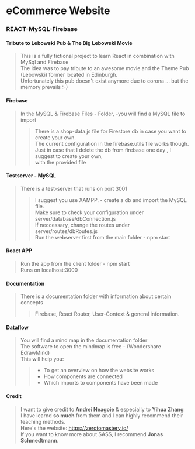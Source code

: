 # eCommerce Website
### REACT-MySQL-Firebase

#### Tribute to Lebowski Pub & The Big Lebowski Movie
> This is a fully fictional project to learn React in combination with MySql and Firebase </br>
> The idea was to pay tribute to an awesome movie and the Theme Pub (Lebowski) former located in Edinburgh.</br>
> Unfortunately this pub doesn't exist anymore due to corona ... but the memory prevails :-) </br>


#### Firebase
> In the MySQL & Firebase Files - Folder, -you will find a MySQL file to import </br>
>> There is a shop-data.js file for Firestore db in case you want to create your own.</br>
>> The current configuration in the firebase.utils file works though.</br>
>> Just in case that I delete the db from firebase one day , I suggest to create your own, </br>
>> with the provided file </br>


#### Testserver - MySQL
> There is a test-server that runs on port 3001 </br>
>> I suggest you use XAMPP. - create a db and import the MySQL file. </br>
>> Make sure to check your configuration under server/database/dbConnection.js  </br>
>> If neccessary, change the routes under server/routes/dbRoutes.js</br>
>> Run the webserver first from the main folder - npm start</br>


#### React APP
> Run the app from the client folder - npm start</br>
> Runs on localhost:3000</br>


#### Documentation
> There is a documentation folder with information about certain concepts</br>
>> Firebase, React Router, User-Context & general information.</br>


#### Dataflow
> You will find a mind map in the documentation folder</br>
> The software to open the mindmap is free - (Wondershare EdrawMind) </br>
> This will help you:</br>
>> - To get an overview on how the website works</br>
>> - How components are connected</br>
>> - Which imports to components have been made </br>



#### Credit
> I want to give credit to **Andrei Neagoie** & especially to **Yihua Zhang** </br>
> I have learnd **so much** from them and I can highly recommend their teaching methods. </br>
> Here's the website: https://zerotomastery.io/ </br>
> If you want to know more about SASS, I recommend **Jonas Schmedtmann**.</br>



